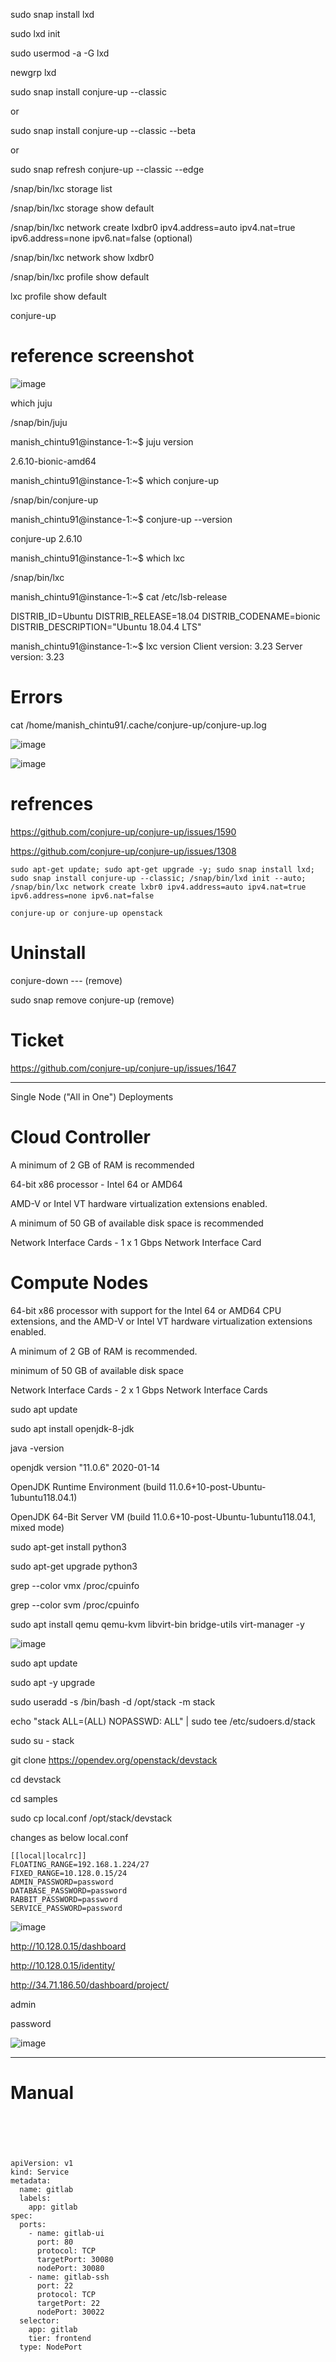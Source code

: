 


sudo snap install lxd

sudo lxd init

sudo usermod -a -G lxd <username>
  
newgrp lxd

sudo snap install conjure-up --classic

or 

sudo snap install conjure-up --classic --beta

or 

sudo snap refresh conjure-up --classic --edge


/snap/bin/lxc storage list

/snap/bin/lxc storage show default

/snap/bin/lxc network create lxdbr0 ipv4.address=auto ipv4.nat=true ipv6.address=none ipv6.nat=false (optional)

/snap/bin/lxc network show lxdbr0

/snap/bin/lxc profile show default

lxc profile show default 

conjure-up



# reference screenshot

![image](https://user-images.githubusercontent.com/33985509/77768071-43733e80-7042-11ea-8541-c1497aced8fe.png)


which juju

/snap/bin/juju

manish_chintu91@instance-1:~$ juju version

2.6.10-bionic-amd64

manish_chintu91@instance-1:~$ which conjure-up

/snap/bin/conjure-up

manish_chintu91@instance-1:~$ conjure-up --version

conjure-up 2.6.10

manish_chintu91@instance-1:~$ which lxc

/snap/bin/lxc

manish_chintu91@instance-1:~$ cat /etc/lsb-release

DISTRIB_ID=Ubuntu
DISTRIB_RELEASE=18.04
DISTRIB_CODENAME=bionic
DISTRIB_DESCRIPTION="Ubuntu 18.04.4 LTS"

manish_chintu91@instance-1:~$ lxc version
Client version: 3.23
Server version: 3.23


# Errors

cat /home/manish_chintu91/.cache/conjure-up/conjure-up.log

![image](https://user-images.githubusercontent.com/33985509/77767622-a3b5b080-7041-11ea-96f2-66231353454e.png)

![image](https://user-images.githubusercontent.com/33985509/77767548-87197880-7041-11ea-9651-8ef7699e37de.png)



# refrences

https://github.com/conjure-up/conjure-up/issues/1590

https://github.com/conjure-up/conjure-up/issues/1308


```
sudo apt-get update; sudo apt-get upgrade -y; sudo snap install lxd; sudo snap install conjure-up --classic; /snap/bin/lxd init --auto; /snap/bin/lxc network create lxbr0 ipv4.address=auto ipv4.nat=true ipv6.address=none ipv6.nat=false

conjure-up or conjure-up openstack

```

# Uninstall


conjure-down --- (remove)

sudo snap remove conjure-up (remove)


# Ticket

https://github.com/conjure-up/conjure-up/issues/1647





-----------------------------------------------------------------------------------------------------------------------------------------------------


Single Node ("All in One") Deployments

# Cloud Controller

A minimum of 2 GB of RAM is recommended

64-bit x86 processor - Intel 64 or AMD64 

AMD-V or Intel VT hardware virtualization extensions enabled.

A minimum of 50 GB of available disk space is recommended

Network Interface Cards -  1 x 1 Gbps Network Interface Card


# Compute Nodes

64-bit x86 processor with support for the Intel 64 or AMD64 CPU extensions, and the AMD-V or Intel VT hardware virtualization extensions enabled.

A minimum of 2 GB of RAM is recommended.

minimum of 50 GB of available disk space

Network Interface Cards - 2 x 1 Gbps Network Interface Cards



sudo apt update

sudo apt install openjdk-8-jdk

java -version

openjdk version "11.0.6" 2020-01-14

OpenJDK Runtime Environment (build 11.0.6+10-post-Ubuntu-1ubuntu118.04.1)

OpenJDK 64-Bit Server VM (build 11.0.6+10-post-Ubuntu-1ubuntu118.04.1, mixed mode)

sudo apt-get install python3

sudo apt-get upgrade python3

grep --color vmx /proc/cpuinfo

grep --color svm /proc/cpuinfo


sudo apt install qemu qemu-kvm libvirt-bin  bridge-utils  virt-manager -y


![image](https://user-images.githubusercontent.com/33985509/77857587-ae697480-71fe-11ea-9821-a556b8d15fd8.png)

sudo apt update

sudo apt -y upgrade

sudo useradd -s /bin/bash -d /opt/stack -m stack

echo "stack ALL=(ALL) NOPASSWD: ALL" | sudo tee /etc/sudoers.d/stack

sudo su - stack

git clone https://opendev.org/openstack/devstack

cd devstack

cd samples

sudo cp local.conf /opt/stack/devstack

changes as below local.conf

```
[[local|localrc]]
FLOATING_RANGE=192.168.1.224/27
FIXED_RANGE=10.128.0.15/24
ADMIN_PASSWORD=password
DATABASE_PASSWORD=password
RABBIT_PASSWORD=password
SERVICE_PASSWORD=password

```

![image](https://user-images.githubusercontent.com/33985509/77860299-c34e0400-720e-11ea-87cb-0b2e9e6c2e94.png)

http://10.128.0.15/dashboard

http://10.128.0.15/identity/

http://34.71.186.50/dashboard/project/

admin

password


![image](https://user-images.githubusercontent.com/33985509/77860409-643cbf00-720f-11ea-8cd5-a0f92fe474e6.png)



---------------------------------------------------------------------------------------------------------------------------------

# Manual


```


        
```

```

apiVersion: v1
kind: Service
metadata:
  name: gitlab
  labels:
    app: gitlab
spec:
  ports:
    - name: gitlab-ui
      port: 80
      protocol: TCP
      targetPort: 30080
      nodePort: 30080
    - name: gitlab-ssh
      port: 22
      protocol: TCP
      targetPort: 22
      nodePort: 30022
  selector:
    app: gitlab
    tier: frontend
  type: NodePort
  
```
